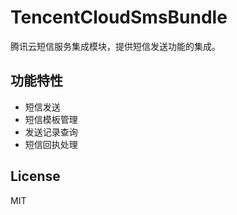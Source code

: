 # TencentCloudSmsBundle

腾讯云短信服务集成模块，提供短信发送功能的集成。

## 功能特性

- 短信发送
- 短信模板管理
- 发送记录查询
- 短信回执处理

## License

MIT
